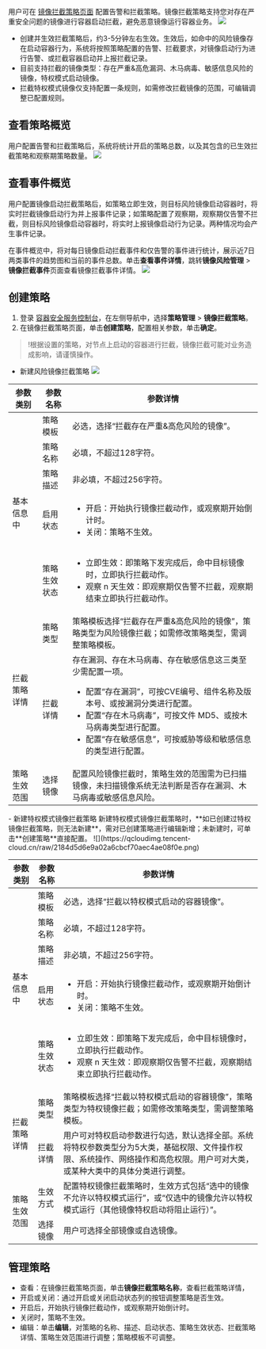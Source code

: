 用户可在 [镜像拦截策略页面]() 配置告警和拦截策略。镜像拦截策略支持您对存在严重安全问题的镜像进行容器启动拦截，避免恶意镜像运行容器业务。
![](https://qcloudimg.tencent-cloud.cn/raw/bd80e92d4719078b802fbb79253e3d50.png)
- 创建并生效拦截策略后，约3-5分钟左右生效。生效后，如命中的风险镜像存在启动容器行为，系统将按照策略配置的告警、拦截要求，对镜像启动行为进行告警、或拦截容器启动并上报拦截记录。
-  目前支持拦截的镜像类型：存在严重&高危漏洞、木马病毒、敏感信息风险的镜像，特权模式启动镜像。
-  拦截特权模式镜像仅支持配置一条规则，如需修改拦截镜像的范围，可编辑调整已配置规则。

## 查看策略概览
用户配置告警和拦截策略后，系统将统计开启的策略总数，以及其包含的已生效拦截策略和观察期策略数量。
![](https://qcloudimg.tencent-cloud.cn/raw/5e62bc1d2cc58ff1ae96a70e8a4bf97e.png)

## 查看事件概览
用户配置镜像启动拦截策略后，如策略立即生效，则目标风险镜像启动容器时，将实时拦截镜像启动行为并上报事件记录；如策略配置了观察期，观察期仅告警不拦截，则目标风险镜像启动容器时，将实时上报镜像启动行为记录。两种情况均会产生事件记录。

在事件概览中，将对每日镜像启动拦截事件和仅告警的事件进行统计，展示近7日两类事件的趋势图和当前的事件总数。单击**查看事件详情**，跳转**镜像风险管理** > **镜像拦截事件**页面查看镜像拦截事件详情。
![](https://qcloudimg.tencent-cloud.cn/raw/ba2c3bb5f5dacfc111dc8146c2a5a23c.png)

## 创建策略
1. 登录 [容器安全服务控制台](https://console.cloud.tencent.com/tcss)，在左侧导航中，选择**策略管理** > **镜像拦截策略**。
2. 在镜像拦截策略页面，单击**创建策略**，配置相关参数，单击**确定**。
>!根据设置的策略，对节点上启动的容器进行拦截，镜像拦截可能对业务造成影响，请谨慎操作。
>
 - 新建风险镜像拦截策略
![](https://qcloudimg.tencent-cloud.cn/raw/da4f7fd88235ed775a85523a8885d9d1.png)
<table>
<thead>
<tr>
<th>参数类别</th>
<th>参数名称</th>
<th>参数详情</th>
</tr>
</thead>
<tbody><tr>
<td  rowspan=5 >基本信息中</td>
<td>策略模板</td>
<td>必选，选择“拦截存在严重&amp;高危风险的镜像”。</td>
</tr>
<tr>
 <td>策略名称</td>
<td>必填，不超过128字符。</td>
</tr>
<tr>
 <td>策略描述</td>
<td>非必填，不超过256字符。</td>
</tr>
<tr>
 <td>启用状态</td>
<td><ul><li>开启：开始执行镜像拦截动作，或观察期开始倒计时。</li><li>关闭：策略不生效。</li></ul></td>
</tr>
<tr>
 <td>策略生效状态</td>
 <td><ul><li>立即生效：即策略下发完成后，命中目标镜像时，立即执行拦截动作。</li><li>观察 n 天生效：即观察期仅告警不拦截，观察期结束立即执行拦截动作。</li></ul></td>
</tr>
<tr>
<td  rowspan=2 >拦截策略详情</td>
<td>策略类型</td>
<td>策略模板选择“拦截存在严重&amp;高危风险的镜像”，策略类型为风险镜像拦截；如需修改策略类型，需调整策略模板。</td>
</tr>
<tr>
<td>拦截详情</td>
<td>存在漏洞、存在木马病毒、存在敏感信息这三类至少需配置一项。<ul><li>配置“存在漏洞”，可按CVE编号、组件名称及版本号、或按漏洞分类进行配置。</li><li>配置“存在木马病毒”，可按文件 MD5、或按木马病毒类型进行配置。</li><li>配置“存在敏感信息”，可按威胁等级和敏感信息的类型进行配置。</li></ul></td>
</tr>
<tr>
<td>策略生效范围</td>
<td>选择镜像</td>
<td>配置风险镜像拦截时，策略生效的范围需为已扫描镜像，未扫描镜像系统无法判断是否存在漏洞、木马病毒或敏感信息风险。</td>
</tr>
</tbody></table>
 - 新建特权模式镜像拦截策略
新建特权模式镜像拦截策略时，**如已创建过特权镜像拦截策略，则无法新建**，需对已创建策略进行编辑新增；未新建时，可单击**创建策略**直接配置。
![](https://qcloudimg.tencent-cloud.cn/raw/2184d5d6e9a02a6cbcf70aec4ae08f0e.png)
<table>
<thead>
<tr>
<th>参数类别</th>
<th>参数名称</th>
<th>参数详情</th>
</tr>
</thead>
<tbody><tr>
<td  rowspan=5 >基本信息中</td>
<td>策略模板</td>
<td>必选，选择“拦截以特权模式启动的容器镜像”。</td>
</tr>
<tr>
 <td>策略名称</td>
<td>必填，不超过128字符。</td>
</tr>
<tr>
 <td>策略描述</td>
<td>非必填，不超过256字符。</td>
</tr>
<tr>
 <td>启用状态</td>
<td><ul><li>开启：开始执行镜像拦截动作，或观察期开始倒计时。</li><li>关闭：策略不生效。</li></ul></td>
</tr>
<tr>
 <td>策略生效状态</td>
<td><ul><li>立即生效：即策略下发完成后，命中目标镜像时，立即执行拦截动作。</li><li>观察 n 天生效：即观察期仅告警不拦截，观察期结束立即执行拦截动作。</li></ul></td>
</tr>
<tr>
<td  rowspan=2 >拦截策略详情</td>
<td>策略类型</td>
<td>策略模板选择“拦截以特权模式启动的容器镜像”，策略类型为特权镜像拦截；如需修改策略类型，需调整策略模板。</td>
</tr>
<tr>
<td>拦截详情</td>
<td>用户可对特权启动参数进行勾选，默认选择全部。系统将特权参数类型分为5大类，基础权限、文件操作权限、系统操作、网络操作和高危权限。用户可对大类，或某种大类中的具体分类进行调整。</td>
</tr>
<tr>
<td  rowspan=2 >策略生效范围</td>
<td>生效方式</td>
<td>配置特权镜像拦截策略时，生效方式包括“选中的镜像不允许以特权模式运行”，或“仅选中的镜像允许以特权模式运行（其他镜像特权启动将阻止运行）”。</td>
</tr>
<tr>
<td>选择镜像</td>
<td>用户可选择全部镜像或自选镜像。</td>
</tr>
</tbody></table>


## 管理策略
- 查看：在镜像拦截策略页面，单击**镜像拦截策略名称**，查看拦截策略详情，
- 开启或关闭：通过开启或关闭启动状态列的按钮调整策略是否生效。
 - 开启后，开始执行镜像拦截动作，或观察期开始倒计时。
 - 关闭时，策略不生效。
- 编辑：单击**编辑**，对策略的名称、描述、启动状态、策略生效状态、拦截策略详情、策略生效范围进行调整；策略模板不可调整。


